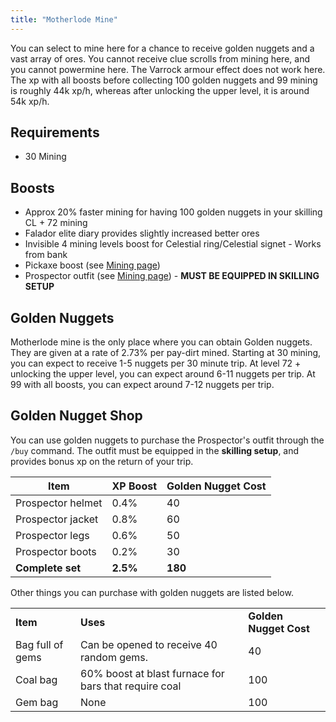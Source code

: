 ```yaml
---
title: "Motherlode Mine"
---
```


You can select to mine here for a chance to receive golden nuggets and a vast array of ores. You cannot receive clue scrolls from mining here, and you cannot powermine here. The Varrock armour effect does not work here. The xp with all boosts before collecting 100 golden nuggets and 99 mining is roughly 44k xp/h, whereas after unlocking the upper level, it is around 54k xp/h.

## Requirements

- 30 Mining

## Boosts

- Approx 20% faster mining for having 100 golden nuggets in your skilling CL + 72 mining
- Falador elite diary provides slightly increased better ores
- Invisible 4 mining levels boost for Celestial ring/Celestial signet - Works from bank
- Pickaxe boost (see [Mining page](./#pickaxes))
- Prospector outfit (see [Mining page](./#prospectors-outfit)) - **MUST BE EQUIPPED IN SKILLING SETUP**

## Golden Nuggets

Motherlode mine is the only place where you can obtain Golden nuggets. They are given at a rate of 2.73% per pay-dirt mined. Starting at 30 mining, you can expect to receive 1-5 nuggets per 30 minute trip. At level 72 + unlocking the upper level, you can expect around 6-11 nuggets per trip. At 99 with all boosts, you can expect around 7-12 nuggets per trip.

## Golden Nugget Shop

You can use golden nuggets to purchase the Prospector's outfit through the `/buy` command. The outfit must be equipped in the **skilling setup**, and provides bonus xp on the return of your trip.

| **Item**          | **XP Boost** | **Golden Nugget Cost** |
| ----------------- | ------------ | ---------------------- |
| Prospector helmet | 0.4%         | 40                     |
| Prospector jacket | 0.8%         | 60                     |
| Prospector legs   | 0.6%         | 50                     |
| Prospector boots  | 0.2%         | 30                     |
| **Complete set**  | **2.5%**     | **180**                |

Other things you can purchase with golden nuggets are listed below.

|                  |                                                       |                        |
| ---------------- | ----------------------------------------------------- | ---------------------- |
| **Item**         | **Uses**                                              | **Golden Nugget Cost** |
| Bag full of gems | Can be opened to receive 40 random gems.              | 40                     |
| Coal bag         | 60% boost at blast furnace for bars that require coal | 100                    |
| Gem bag          | None                                                  | 100                    |
